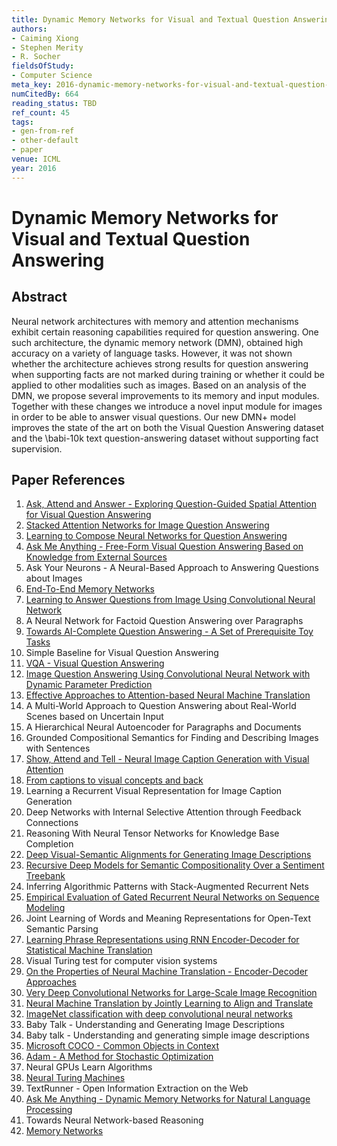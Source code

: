 ```yaml
---
title: Dynamic Memory Networks for Visual and Textual Question Answering
authors:
- Caiming Xiong
- Stephen Merity
- R. Socher
fieldsOfStudy:
- Computer Science
meta_key: 2016-dynamic-memory-networks-for-visual-and-textual-question-answering
numCitedBy: 664
reading_status: TBD
ref_count: 45
tags:
- gen-from-ref
- other-default
- paper
venue: ICML
year: 2016
---
```


# Dynamic Memory Networks for Visual and Textual Question Answering

## Abstract

Neural network architectures with memory and attention mechanisms exhibit certain reasoning capabilities required for question answering. One such architecture, the dynamic memory network (DMN), obtained high accuracy on a variety of language tasks. However, it was not shown whether the architecture achieves strong results for question answering when supporting facts are not marked during training or whether it could be applied to other modalities such as images. Based on an analysis of the DMN, we propose several improvements to its memory and input modules. Together with these changes we introduce a novel input module for images in order to be able to answer visual questions. Our new DMN+ model improves the state of the art on both the Visual Question Answering dataset and the \babi-10k text question-answering dataset without supporting fact supervision.

## Paper References

1. [Ask, Attend and Answer - Exploring Question-Guided Spatial Attention for Visual Question Answering](2016-ask-attend-and-answer-exploring-question-guided-spatial-attention-for-visual-question-answering)
2. [Stacked Attention Networks for Image Question Answering](2016-stacked-attention-networks-for-image-question-answering)
3. [Learning to Compose Neural Networks for Question Answering](2016-learning-to-compose-neural-networks-for-question-answering)
4. [Ask Me Anything - Free-Form Visual Question Answering Based on Knowledge from External Sources](2016-ask-me-anything-free-form-visual-question-answering-based-on-knowledge-from-external-sources)
5. Ask Your Neurons - A Neural-Based Approach to Answering Questions about Images
6. [End-To-End Memory Networks](2015-end-to-end-memory-networks)
7. [Learning to Answer Questions from Image Using Convolutional Neural Network](2016-learning-to-answer-questions-from-image-using-convolutional-neural-network)
8. A Neural Network for Factoid Question Answering over Paragraphs
9. [Towards AI-Complete Question Answering - A Set of Prerequisite Toy Tasks](2016-towards-ai-complete-question-answering-a-set-of-prerequisite-toy-tasks)
10. Simple Baseline for Visual Question Answering
11. [VQA - Visual Question Answering](2015-vqa-visual-question-answering)
12. [Image Question Answering Using Convolutional Neural Network with Dynamic Parameter Prediction](2016-image-question-answering-using-convolutional-neural-network-with-dynamic-parameter-prediction)
13. [Effective Approaches to Attention-based Neural Machine Translation](2015-effective-approaches-to-attention-based-neural-machine-translation)
14. A Multi-World Approach to Question Answering about Real-World Scenes based on Uncertain Input
15. A Hierarchical Neural Autoencoder for Paragraphs and Documents
16. Grounded Compositional Semantics for Finding and Describing Images with Sentences
17. [Show, Attend and Tell - Neural Image Caption Generation with Visual Attention](2015-show-attend-and-tell-neural-image-caption-generation-with-visual-attention)
18. [From captions to visual concepts and back](2015-from-captions-to-visual-concepts-and-back)
19. Learning a Recurrent Visual Representation for Image Caption Generation
20. Deep Networks with Internal Selective Attention through Feedback Connections
21. Reasoning With Neural Tensor Networks for Knowledge Base Completion
22. [Deep Visual-Semantic Alignments for Generating Image Descriptions](2017-deep-visual-semantic-alignments-for-generating-image-descriptions)
23. [Recursive Deep Models for Semantic Compositionality Over a Sentiment Treebank](2013-recursive-deep-models-for-semantic-compositionality-over-a-sentiment-treebank)
24. Inferring Algorithmic Patterns with Stack-Augmented Recurrent Nets
25. [Empirical Evaluation of Gated Recurrent Neural Networks on Sequence Modeling](2014-empirical-evaluation-of-gated-recurrent-neural-networks-on-sequence-modeling)
26. Joint Learning of Words and Meaning Representations for Open-Text Semantic Parsing
27. [Learning Phrase Representations using RNN Encoder-Decoder for Statistical Machine Translation](2014-learning-phrase-representations-using-rnn-encoder-decoder-for-statistical-machine-translation)
28. Visual Turing test for computer vision systems
29. [On the Properties of Neural Machine Translation - Encoder-Decoder Approaches](2014-on-the-properties-of-neural-machine-translation-encoder-decoder-approaches)
30. [Very Deep Convolutional Networks for Large-Scale Image Recognition](2015-very-deep-convolutional-networks-for-large-scale-image-recognition)
31. [Neural Machine Translation by Jointly Learning to Align and Translate](2015-neural-machine-translation-by-jointly-learning-to-align-and-translate)
32. [ImageNet classification with deep convolutional neural networks](2012-imagenet-classification-with-deep-convolutional-neural-networks)
33. Baby Talk - Understanding and Generating Image Descriptions
34. Baby talk - Understanding and generating simple image descriptions
35. [Microsoft COCO - Common Objects in Context](2014-microsoft-coco-common-objects-in-context)
36. [Adam - A Method for Stochastic Optimization](2015-adam-a-method-for-stochastic-optimization)
37. Neural GPUs Learn Algorithms
38. [Neural Turing Machines](2014-neural-turing-machines)
39. TextRunner - Open Information Extraction on the Web
40. [Ask Me Anything - Dynamic Memory Networks for Natural Language Processing](2016-ask-me-anything-dynamic-memory-networks-for-natural-language-processing)
41. Towards Neural Network-based Reasoning
42. [Memory Networks](2015-memory-networks)
